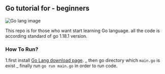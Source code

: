 ## Go tutorial for - beginners

![Go lang image](https://sourcelevel.io/wp-content/uploads/golang_lint.jpeg)

This repo is for those who want start learning Go language.
all the code is according standard of go 1.18.1 version.

### How To Run?

1.first install [Go Lang download page](https://go.dev/learn/).
  _ then go directory which `main.go` is exist
    _ finally run `go run main.go` in order to run code.
